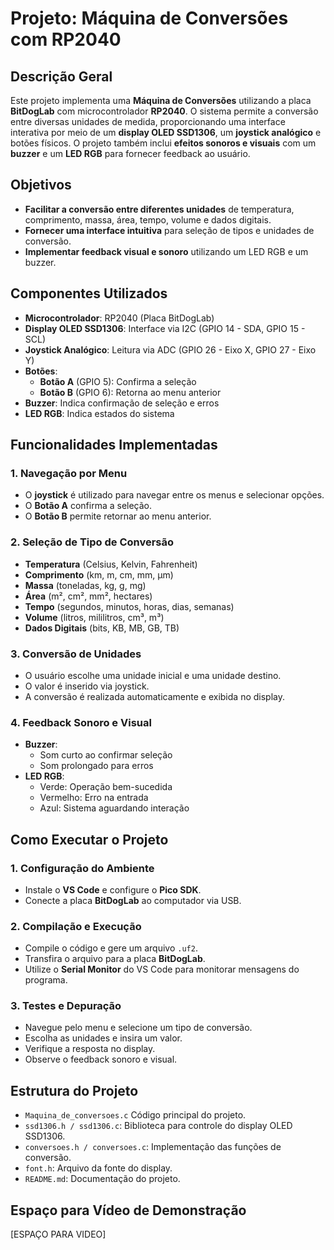 # Projeto: Máquina de Conversões com RP2040

## Descrição Geral

Este projeto implementa uma **Máquina de Conversões** utilizando a placa **BitDogLab** com microcontrolador **RP2040**. O sistema permite a conversão entre diversas unidades de medida, proporcionando uma interface interativa por meio de um **display OLED SSD1306**, um **joystick analógico** e botões físicos. O projeto também inclui **efeitos sonoros e visuais** com um **buzzer** e um **LED RGB** para fornecer feedback ao usuário.

## Objetivos

- **Facilitar a conversão entre diferentes unidades** de temperatura, comprimento, massa, área, tempo, volume e dados digitais.
- **Fornecer uma interface intuitiva** para seleção de tipos e unidades de conversão.
- **Implementar feedback visual e sonoro** utilizando um LED RGB e um buzzer.

## Componentes Utilizados

- **Microcontrolador**: RP2040 (Placa BitDogLab)
- **Display OLED SSD1306**: Interface via I2C (GPIO 14 - SDA, GPIO 15 - SCL)
- **Joystick Analógico**: Leitura via ADC (GPIO 26 - Eixo X, GPIO 27 - Eixo Y)
- **Botões**:
  - **Botão A** (GPIO 5): Confirma a seleção
  - **Botão B** (GPIO 6): Retorna ao menu anterior
- **Buzzer**: Indica confirmação de seleção e erros
- **LED RGB**: Indica estados do sistema

## Funcionalidades Implementadas

### 1. Navegação por Menu

- O **joystick** é utilizado para navegar entre os menus e selecionar opções.
- O **Botão A** confirma a seleção.
- O **Botão B** permite retornar ao menu anterior.

### 2. Seleção de Tipo de Conversão

- **Temperatura** (Celsius, Kelvin, Fahrenheit)
- **Comprimento** (km, m, cm, mm, µm)
- **Massa** (toneladas, kg, g, mg)
- **Área** (m², cm², mm², hectares)
- **Tempo** (segundos, minutos, horas, dias, semanas)
- **Volume** (litros, mililitros, cm³, m³)
- **Dados Digitais** (bits, KB, MB, GB, TB)

### 3. Conversão de Unidades

- O usuário escolhe uma unidade inicial e uma unidade destino.
- O valor é inserido via joystick.
- A conversão é realizada automaticamente e exibida no display.

### 4. Feedback Sonoro e Visual

- **Buzzer**:
  - Som curto ao confirmar seleção
  - Som prolongado para erros
- **LED RGB**:
  - Verde: Operação bem-sucedida
  - Vermelho: Erro na entrada
  - Azul: Sistema aguardando interação

## Como Executar o Projeto

### 1. Configuração do Ambiente

- Instale o **VS Code** e configure o **Pico SDK**.
- Conecte a placa **BitDogLab** ao computador via USB.

### 2. Compilação e Execução

- Compile o código e gere um arquivo `.uf2`.
- Transfira o arquivo para a placa **BitDogLab**.
- Utilize o **Serial Monitor** do VS Code para monitorar mensagens do programa.

### 3. Testes e Depuração

- Navegue pelo menu e selecione um tipo de conversão.
- Escolha as unidades e insira um valor.
- Verifique a resposta no display.
- Observe o feedback sonoro e visual.

## Estrutura do Projeto

- `Maquina_de_conversoes.c` Código principal do projeto.
- `ssd1306.h / ssd1306.c`: Biblioteca para controle do display OLED SSD1306.
- `conversoes.h / conversoes.c`: Implementação das funções de conversão.
- `font.h`: Arquivo da fonte do display.
- `README.md`: Documentação do projeto.

## Espaço para Vídeo de Demonstração

[ESPAÇO PARA VIDEO]

